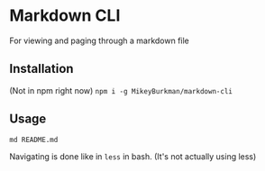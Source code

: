 # Markdown CLI
For viewing and paging through a markdown file

## Installation
(Not in npm right now)
`npm i -g MikeyBurkman/markdown-cli`

## Usage
`md README.md`

Navigating is done like in `less` in bash. (It's not actually using less)